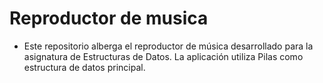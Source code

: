 # Reproductor de musica
* Este repositorio alberga el reproductor de música desarrollado para la asignatura de Estructuras de Datos. La aplicación utiliza Pilas como estructura de datos principal. 
